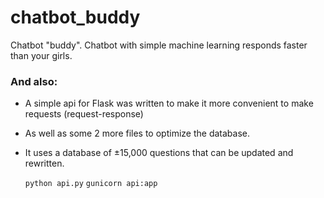 # chatbot_buddy
Chatbot "buddy".
Chatbot with simple machine learning responds faster than your girls.

### And also: 
- A simple api for Flask was written to make it more convenient to make requests (request-response)
- As well as some 2 more files to optimize the database.
- It uses a database of ±15,000 questions that can be updated and rewritten.

   `python api.py`
`gunicorn api:app`
